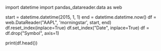 import datetime
import pandas_datareader.data as web

start = datetime.datetime(2015, 1, 1)
end = datetime.datetime.now()
df = web.DataReader("AAPL", 'morningstar', start, end)
df.reset_index(inplace=True)
df.set_index("Date", inplace=True)
df = df.drop("Symbol", axis=1)

print(df.head())
